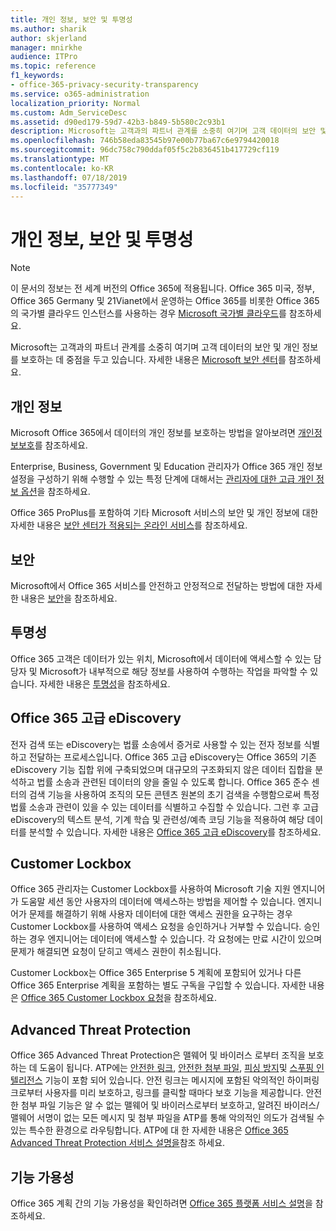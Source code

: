 ```yaml
---
title: 개인 정보, 보안 및 투명성
ms.author: sharik
author: skjerland
manager: mnirkhe
audience: ITPro
ms.topic: reference
f1_keywords:
- office-365-privacy-security-transparency
ms.service: o365-administration
localization_priority: Normal
ms.custom: Adm_ServiceDesc
ms.assetid: d90ed179-59d7-42b3-b849-5b580c2c93b1
description: Microsoft는 고객과의 파트너 관계를 소중히 여기며 고객 데이터의 보안 및 개인 정보를 보호하는 데 중점을 두고 있습니다. 자세한 내용은 Microsoft 보안 센터를 참조하세요.
ms.openlocfilehash: 746b58eda83545b97e00b77ba67c6e9794420018
ms.sourcegitcommit: 96dc758c790ddaf05f5c2b836451b417729cf119
ms.translationtype: MT
ms.contentlocale: ko-KR
ms.lasthandoff: 07/18/2019
ms.locfileid: "35777349"
---
```

# <a name="privacy-security-and-transparency"></a>개인 정보, 보안 및 투명성

> [!NOTE]
> 이 문서의 정보는 전 세계 버전의 Office 365에 적용됩니다. Office 365 미국, 정부, Office 365 Germany 및 21Vianet에서 운영하는 Office 365를 비롯한 Office 365의 국가별 클라우드 인스턴스를 사용하는 경우 [Microsoft 국가별 클라우드](https://go.microsoft.com/fwlink/?linkid=841582)를 참조하세요. 
  
Microsoft는 고객과의 파트너 관계를 소중히 여기며 고객 데이터의 보안 및 개인 정보를 보호하는 데 중점을 두고 있습니다. 자세한 내용은 [Microsoft 보안 센터](http://go.microsoft.com/fwlink/?LinkID=717951&amp;clcid=0x409)를 참조하세요.
  
## <a name="privacy"></a>개인 정보

Microsoft Office 365에서 데이터의 개인 정보를 보호하는 방법을 알아보려면 [개인정보보호](http://go.microsoft.com/fwlink/?LinkID=717953&amp;clcid=0x409)를 참조하세요. 
  
Enterprise, Business, Government 및 Education 관리자가 Office 365 개인 정보 설정을 구성하기 위해 수행할 수 있는 특정 단계에 대해서는 [관리자에 대한 고급 개인 정보 옵션](https://go.microsoft.com/fwlink/p/?LinkID=285202)을 참조하세요.
  
Office 365 ProPlus를 포함하여 기타 Microsoft 서비스의 보안 및 개인 정보에 대한 자세한 내용은 [보안 센터가 적용되는 온라인 서비스](https://www.microsoft.com/trustcenter/default.aspx)를 참조하세요.
  
## <a name="security"></a>보안

Microsoft에서 Office 365 서비스를 안전하고 안정적으로 전달하는 방법에 대한 자세한 내용은 [보안](http://go.microsoft.com/fwlink/?LinkID=717954&amp;clcid=0x409)을 참조하세요.
  
## <a name="transparency"></a>투명성

Office 365 고객은 데이터가 있는 위치, Microsoft에서 데이터에 액세스할 수 있는 담당자 및 Microsoft가 내부적으로 해당 정보를 사용하여 수행하는 작업을 파악할 수 있습니다. 자세한 내용은 [투명성](http://go.microsoft.com/fwlink/?LinkID=717955&amp;clcid=0x409)을 참조하세요.
  
## <a name="office-365-advanced-ediscovery"></a>Office 365 고급 eDiscovery

전자 검색 또는 eDiscovery는 법률 소송에서 증거로 사용할 수 있는 전자 정보를 식별하고 전달하는 프로세스입니다. Office 365 고급 eDiscovery는 Office 365의 기존 eDiscovery 기능 집합 위에 구축되었으며 대규모의 구조화되지 않은 데이터 집합을 분석하고 법률 소송과 관련된 데이터의 양을 줄일 수 있도록 합니다. Office 365 준수 센터의 검색 기능을 사용하여 조직의 모든 콘텐츠 원본의 초기 검색을 수행함으로써 특정 법률 소송과 관련이 있을 수 있는 데이터를 식별하고 수집할 수 있습니다. 그런 후 고급 eDiscovery의 텍스트 분석, 기계 학습 및 관련성/예측 코딩 기능을 적용하여 해당 데이터를 분석할 수 있습니다. 자세한 내용은 [Office 365 고급 eDiscovery](http://go.microsoft.com/fwlink/?LinkID=717971&amp;clcid=0x409)를 참조하세요.
  
## <a name="customer-lockbox"></a>Customer Lockbox

Office 365 관리자는 Customer Lockbox를 사용하여 Microsoft 기술 지원 엔지니어가 도움말 세션 동안 사용자의 데이터에 액세스하는 방법을 제어할 수 있습니다. 엔지니어가 문제를 해결하기 위해 사용자 데이터에 대한 액세스 권한을 요구하는 경우 Customer Lockbox를 사용하여 액세스 요청을 승인하거나 거부할 수 있습니다. 승인하는 경우 엔지니어는 데이터에 액세스할 수 있습니다. 각 요청에는 만료 시간이 있으며 문제가 해결되면 요청이 닫히고 액세스 권한이 취소됩니다.
  
Customer Lockbox는 Office 365 Enterprise 5 계획에 포함되어 있거나 다른 Office 365 Enterprise 계획을 포함하는 별도 구독을 구입할 수 있습니다. 자세한 내용은 [Office 365 Customer Lockbox 요청](http://go.microsoft.com/fwlink/?LinkID=717969&amp;clcid=0x409)을 참조하세요.
  
## <a name="advanced-threat-protection"></a>Advanced Threat Protection

Office 365 Advanced Threat Protection은 맬웨어 및 바이러스 로부터 조직을 보호 하는 데 도움이 됩니다. ATP에는 [안전한 링크](https://docs.microsoft.com/office365/securitycompliance/atp-safe-links), [안전한 첨부 파일](https://docs.microsoft.com/office365/securitycompliance/atp-safe-attachments), [피싱 방지](https://docs.microsoft.com/office365/securitycompliance/atp-anti-phishing)및 [스푸핑 인텔리전스](https://docs.microsoft.com/office365/securitycompliance/learn-about-spoof-intelligence) 기능이 포함 되어 있습니다. 안전 링크는 메시지에 포함된 악의적인 하이퍼링크로부터 사용자를 미리 보호하고, 링크를 클릭할 때마다 보호 기능을 제공합니다. 안전한 첨부 파일 기능은 알 수 없는 맬웨어 및 바이러스로부터 보호하고, 알려진 바이러스/맬웨어 서명이 없는 모든 메시지 및 첨부 파일을 ATP를 통해 악의적인 의도가 검색될 수 있는 특수한 환경으로 라우팅합니다. ATP에 대 한 자세한 내용은 [Office 365 Advanced Threat Protection 서비스 설명을](../office-365-advanced-threat-protection-service-description.md)참조 하세요.
  
## <a name="feature-availability"></a>기능 가용성

Office 365 계획 간의 기능 가용성을 확인하려면 [Office 365 플랫폼 서비스 설명](https://technet.microsoft.com/library/office-365-platform-service-description.aspx)을 참조하세요.
  

